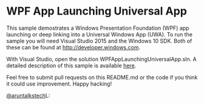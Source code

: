 # WPF App Launching Universal App

This sample demostrates a Windows Presentation Foundation (WPF) app launching 
or deep linking into a Universal Windows App (UWA). To run
the sample you will need Visual Studio 2015 and the Windows 10 SDK. Both of these
can be found at <http://developer.windows.com>.

With Visual Studio, open the solution WPFAppLaunchingUniversalApp.sln. A detailed
description of this sample is available 
[here](https://aruntalkstech.wordpress.com/2015/08/12/launch-a-universal-app-from-a-wpf-app/).

Feel free to submit pull requests on this README.md or the code if you think it could
use improvement. Happy hacking!

[@aruntalkstech](https://twitter.com/aruntalkstech)L: